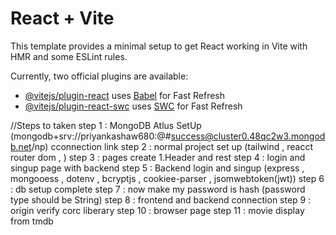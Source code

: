 # React + Vite

This template provides a minimal setup to get React working in Vite with HMR and some ESLint rules.

Currently, two official plugins are available:

- [@vitejs/plugin-react](https://github.com/vitejs/vite-plugin-react/blob/main/packages/plugin-react/README.md) uses [Babel](https://babeljs.io/) for Fast Refresh
- [@vitejs/plugin-react-swc](https://github.com/vitejs/vite-plugin-react-swc) uses [SWC](https://swc.rs/) for Fast Refresh


//Steps  to taken
step 1 : MongoDB Atlus SetUp (mongodb+srv://priyankashaw680:@#success@cluster0.48qc2w3.mongodb.net/np) cconnection link
step 2 : normal project set up (tailwind , reacct router dom , )
step 3 : pages create 1.Header and rest 
step 4 : login and singup page with backend 
step 5 : Backend login and singup (express , mongooess , dotenv ,  bcryptjs , cookiee-parser , jsomwebtoken(jwt))
step 6 : db setup complete 
step 7 : now make my password is hash (password type should be String)
step 8 : frontend and backend connection
step 9 : origin verify corc liberary
step 10 : browser page
step 11 : movie display from tmdb 